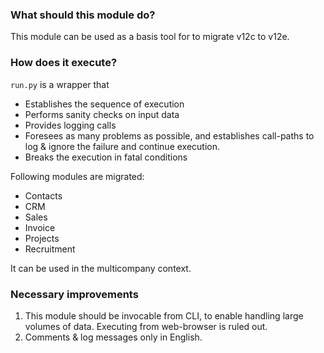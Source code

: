 ### What should this module do?

This module can be used as a basis tool for to migrate v12c to v12e.

### How does it execute?

`run.py` is a wrapper that 

- Establishes the sequence of execution
- Performs sanity checks on input data
- Provides logging calls
- Foresees as many problems as possible, and establishes call-paths to log & ignore the failure and continue execution.
- Breaks the execution in fatal conditions


Following modules are migrated:

- Contacts
- CRM
- Sales
- Invoice
- Projects
- Recruitment

It can be used in the multicompany context.

### Necessary improvements

1. This module should be invocable from CLI, to enable handling large volumes of data.
Executing from web-browser is ruled out.
2. Comments & log messages only in English.